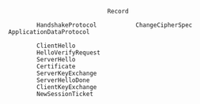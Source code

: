 								Record
				
			HandshakeProtocol			ChangeCipherSpec			ApplicationDataProtocol
			
			ClientHello
			HelloVerifyRequest
			ServerHello
			Certificate
			ServerKeyExchange
			ServerHelloDone
			ClientKeyExchange
			NewSessionTicket